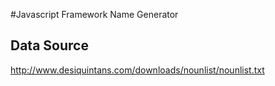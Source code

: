 #Javascript Framework Name Generator

## Data Source
http://www.desiquintans.com/downloads/nounlist/nounlist.txt